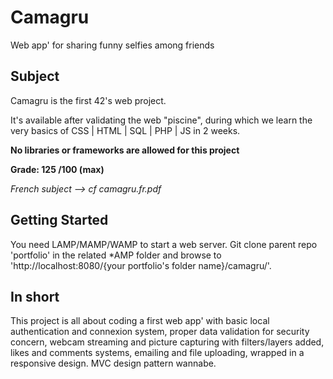 # Camagru

Web app' for sharing funny selfies among friends

## Subject

Camagru is the first 42's web project.

It's available after validating the web "piscine", during which we learn the very basics of CSS | HTML | SQL | PHP | JS in 2 weeks.

__No libraries or frameworks are allowed for this project__

__Grade: 125 /100 (max)__

*French subject --> cf camagru.fr.pdf*

## Getting Started

You need LAMP/MAMP/WAMP to start a web server.
Git clone parent repo 'portfolio' in the related *AMP folder and browse to 'http://localhost:8080/{your portfolio's folder name}/camagru/'.

## In short

This project is all about coding a first web app' with basic local authentication and connexion system, proper data validation for security concern, webcam streaming and picture capturing with filters/layers added, likes and comments systems, emailing and file uploading, wrapped in a responsive design. MVC design pattern wannabe.

